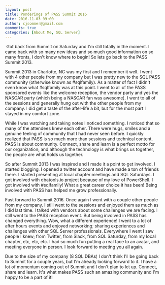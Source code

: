 ```yaml
---
layout: post
title: Ponderings of PASS Summit 2016
date: 2016-11-03 09:00
author: cjsommer@gmail.com
comments: true
categories: [About Me, SQL Server]
---
```

<img alt='' class='alignright size-full wp-image-1452 ' src='http://www.cjsommer.com/wp-content/uploads/2016/11/img_581aa51d28e34.png' />
Got back from Summit on Saturday and I'm still totally in the moment. I came back with so many new ideas and so much good information on so many fronts, I don't know where to begin! So lets go back to the PASS Summit 2013.

Summit 2013 in Charlotte, NC was my first and I remember it well. I went with 4 other people from my company but I was pretty new to the SQL PASS community (otherwise known as #sqlfamily). As a matter of fact I didn't even know what #sqlfamily was at this point. I went to all of the PASS sponsored events like the welcome reception, the vendor party and yes the NASCAR party (which being a NASCAR fan was awesome). I went to all of the sessions and generally hung out with the other people from my company. I did get a taste of the after-life a bit, but for the most part I stayed in my comfort zone. 

While I was watching and taking notes I noticed something. I noticed that so many of the attendees knew each other. There were hugs, smiles and a genuine feeling of community that I had never seen before. I quickly realized that PASS is so much more than sessions and technical content. PASS is about community. Connect, share and learn is a perfect motto for our organization, and although the technology is what brings us together, the people are what holds us together.

So after Summit 2013 I was inspired and I made it a point to get involved. I started blogging. I opened a twitter account and have made a ton of friends there. I started presenting at local chapter meetings and SQL Saturdays. I got involved with dbatools.io project because of my love of PowerShell. I got involved with #sqlfamily! What a great career choice it has been! Being involved with PASS has helped me grow professionally.

Fast forward to Summit 2016. Once again I went with a couple other people from my company. I still went to the sessions and enjoyed them as much as I did last time. I talked with vendors about some challenges we are facing. I still went to the PASS reception event. But being involved in PASS has changed everything. Wow, what a different experience! I went to a lot of after hours events and enjoyed networking; sharing experiences and challenges with other SQL Server professionals. Everywhere I went I saw people I knew; from Twitter, from Slack, from SQL Saturday, from my local chapter, etc, etc, etc. I had so much fun putting a real face to an avatar, and meeting everyone in person. I look forward to meeting you all again.

Due to the size of my company (8 SQL DBAs) I don't think I'll be going back to Summit for a couple years, but I'm already looking forward to it. I have a lot of momentum coming out of Summit and I don't plan to let up. Connect, share and learn. It's what makes PASS such an amazing community and I'm happy to be a part of it!
